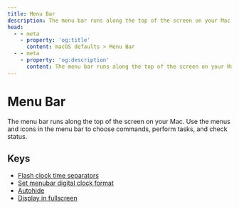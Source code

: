 ```yaml
---
title: Menu Bar
description: The menu bar runs along the top of the screen on your Mac. Use the menus and icons in the menu bar to choose commands, perform tasks, and check status.
head:
  - - meta
    - property: 'og:title'
      content: macOS defaults > Menu Bar
  - - meta
    - property: 'og:description'
      content: The menu bar runs along the top of the screen on your Mac. Use the menus and icons in the menu bar to choose commands, perform tasks, and check status.
---
```


# Menu Bar

The menu bar runs along the top of the screen on your Mac. Use the menus and icons in the menu bar to choose commands, perform tasks, and check status.

## Keys

- [Flash clock time separators](./flashdateseparators.md)
- [Set menubar digital clock format](./dateformat.md)
- [Autohide](./hihidemenubar.md)
- [Display in fullscreen](./applemenubarvisibleinfullscreen.md)
